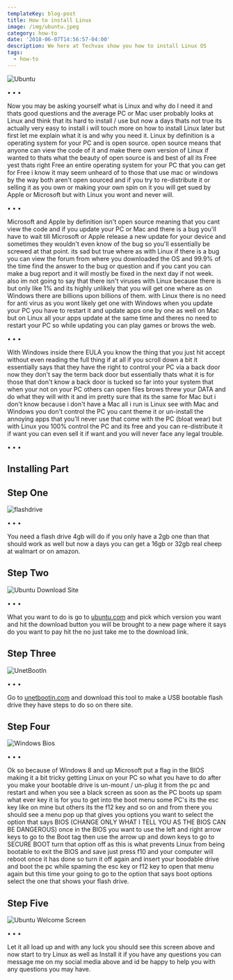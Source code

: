 ```yaml
---
templateKey: blog-post
title: How to install Linux
image: /img/ubuntu.jpeg
category: how-to
date: '2018-06-07T14:56:57-04:00'
description: We here at Techvax show you how to install Linux OS
tags:
  - how-to
---
```

![Ubuntu](/img/ubuntu.jpeg)

<span id='break'>&bull; &bull; &bull;</span><br/>

Now you may be asking yourself what is Linux and why do I need it and thats good questions and the average PC or Mac user probably looks at Linux and think that its hard to install / use but now a days thats not true its actually very easy to install i will touch more on how to install Linux later but first let me explain what it is and why you need it. Linux by definition is a operating system for your PC and is open source. open source means that anyone can view the code of it and make there own version of Linux if wanted to thats what the beauty of open source is and best of all its Free yest thats right Free an entire operating system for your PC that you can get for Free i know it may seem unheard of to those that use mac or windows by the way both aren't open sourced and if you try to re-distribute it or selling it as you own or making your own spin on it you will get sued by Apple or Microsoft but with Linux you wont and never will.

<span id='break'>&bull; &bull; &bull;</span><br/>

Microsoft and Apple by definition isn't open source meaning that you cant view the code and if you update your PC or Mac and there is a bug you'll have to wait till Microsoft or Apple release a new update for your device and sometimes they wouldn't even know of the bug so you'll essentially be screwed at that point. its sad but true where as with Linux if there is a bug you can view the forum from where you downloaded the OS and 99.9% of the time find the answer to the bug or question and if you cant you can make a bug report and it will mostly be fixed in the next day if not week. also im not going to say that there isn't viruses with Linux because there is but only like 1% and its highly unlikely that you will get one where as on Windows there are billions upon billions of them. with Linux there is no need for anti virus as you wont likely get one with Windows when you update your PC you have to restart it and update apps one by one as well on Mac but on Linux all your apps update at the same time and theres no need to restart your PC so while updating you can play games or brows the web.

<span id='break'>&bull; &bull; &bull;</span><br/>

With Windows inside there EULA you know the thing that you just hit accept without even reading the full thing if at all if you scroll down a bit it essentially says that they have the right to control your PC via a back door now they don't say the term back door but essentially thats what it is for those that don't know a back door is tucked so far into your system that when your not on your PC others can open files brows threw your DATA and do what they will with it and im pretty sure that its the same for Mac but i don't know because i don't have a Mac all i run is Linux see with Mac and Windows you don't control the PC you cant theme it or un-install the annoying apps that you'll never use that come with the PC (bloat wear) but with Linux you 100% control the PC and its free and you can re-distribute it if want you can even sell it if want and you will never face any legal trouble.

<span id='break'>&bull; &bull; &bull;</span><br/>

<h2>Installing Part</h2>

<h2>Step One</h2>

![flashdrive](/img/flashdrive.jpeg)

<span id='break'>&bull; &bull; &bull;</span><br/>

You need a flash drive 4gb will do if you only have a 2gb one than that should work as well but now a days you can get a 16gb or 32gb real cheep at walmart or on amazon.

<h2>Step Two</h2>

![Ubuntu Download Site](/img/download.jpeg)

<span id='break'>&bull; &bull; &bull;</span><br/>

What you want to do is go to <a href='https://www.ubuntu.com/download/desktop' target='_blank' rel='noopener noreferrer'>ubuntu.com</a> and pick which version you want and hit the download button you will be brought to a new page where it says do you want to pay hit the no just take me to the download link.

<h2>Step Three</h2>

![UnetBootIn](/img/unetbootin.jpeg)

<span id='break'>&bull; &bull; &bull;</span><br/>

Go to <a href='https://unetbootin.github.io' target='_blank' rel='noopener noreferrer'>unetbootin.com</a> and download this tool to make a USB bootable flash drive they have steps to do so on there site.

<h2>Step Four</h2>

![Windows Bios](/img/bios.jpeg)

<span id='break'>&bull; &bull; &bull;</span><br/>

Ok so because of Windows 8 and up Microsoft put a flag in the BIOS making it a bit tricky getting Linux on your PC so what you have to do after you make your bootable drive is un-mount / un-plug it from the pc and restart and when you see a black screen as soon as the PC boots up spam what ever key it is for you to get into the boot menu some PC's its the esc key like on mine but others its the f12 key and so on and from there you should see a menu pop up that gives you options you want to select the option that says BIOS (CHANGE ONLY WHAT I TELL YOU AS THE BIOS CAN BE DANGEROUS) once in the BIOS you want to use the left and right arrow keys to go to the Boot tag then use the arrow up and down keys to go to SECURE BOOT turn that option off as this is what prevents Linux from being bootable to exit the BIOS and save just press f10 and your computer will reboot once it has done so turn it off again and insert your boodable drive and boot the pc while spaming the esc key or f12 key to open that menu again but this time your going to go to the option that says boot options select the one that shows your flash drive.

<h2>Step Five</h2>

![Ubuntu Welcome Screen](/img/ubuntuinstall.jpeg)

<span id='break'>&bull; &bull; &bull;</span><br/>

Let it all load up and with any luck you should see this screen above and now start to try Linux as well as Install it if you have any questions you can message me on my social media above and id be happy to help you with any questions you may have.
